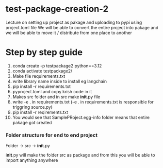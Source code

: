 # test-package-creation-2
Lecture on setting up project as pakage and uploading to pypi  using project.toml file
We will be able to convert the entire project into pakage and we will be able to move it / distribute  from one place to another 
# Step by step guide 

1. conda create -p testpackage2 python==3.12
2. conda activate testpackage2/
3. Make file requirements.txt 
4. write library name inside to install eg langchain
5. pip install -r requirements.txt 
6. pyproject.toml and copy krish code in it 
7. Makes src folder and in src make __init__.py file
8. write      -e .         in  requirements.txt (-e . in requirements.txt is responsible for triggring source.py)
9. pip install -r reqirements.txt
10. You would see that  SamplePRoject.egg-info folder means that entire pakage got created  

### Folder structure for end to end project
Folder -> src -> __init__.py

__init__.py  will make the folder src as package and from this you will be able to import anything anywhere


